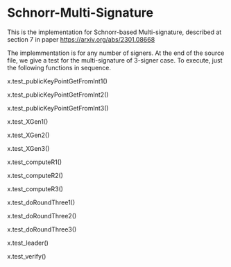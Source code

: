 # Schnorr-Multi-Signature
This is the implementation for Schnorr-based Multi-signature, described at section 7 in paper https://arxiv.org/abs/2301.08668 

The implemmentation is for any number of signers. At the end of the source file, we give a test for the multi-signature of 3-signer case. 
To execute, just the following functions in sequence. 

x.test_publicKeyPointGetFromInt1()

x.test_publicKeyPointGetFromInt2()

x.test_publicKeyPointGetFromInt3()

x.test_XGen1()

x.test_XGen2()

x.test_XGen3()

x.test_computeR1()

x.test_computeR2()

x.test_computeR3()

x.test_doRoundThree1()

x.test_doRoundThree2()

x.test_doRoundThree3()

x.test_leader()

x.test_verify()
